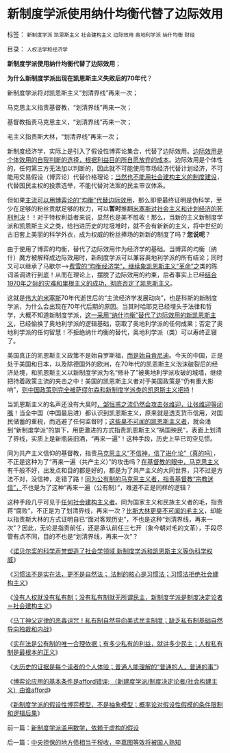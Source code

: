 # 新制度学派使用纳什均衡代替了边际效用

标签： `新制度学派` `凯恩斯主义` `社会建构主义` `边际效用` `奥地利学派` `纳什均衡` `财经` 

目录： `人权法学和经济学`

**新制度学派使用纳什均衡代替了边际效用**；

**为什么新制度学派出现在凯恩斯主义失败后的70年代**？

新制度学派将对凯恩斯主义“划清界线”再来一次；

马克思主义指责基督教，“划清界线”再来一次；

基督教指责马克思主义，“划清界线”再来一次；

毛主义指责斯大林，“划清界线”再来一次；



新制度经济学，实际上是引入了假设性博弈论集合，代替了边际效用。[边际效用是个体效用的自我判断的选择，根据利益目的所自愿放弃的成本](../../../2011/2/20/经济学科学标准（边际效用＋抽象建模＋实证统计）.md)。边际效用是个体性的，任何第三方无法加以判断的，因此就不可能使用市场经济代替计划经济，不可能用交易假设（博弈论）代替价格理论；[当然也不能用社会建构主义的制度建设](../../../2011/2/22/中国传统文化愚昧的社会建构主义.md)，代替国民主权的投票选举，不能代替对法案的民主审议体系。

但如果[主流可以用博弈论的“均衡”代替边际效用](../../../2009/10/17/主流经济学家的选择性阉割.md)，那么即便最终证明是伪科学，至少在足够的粉丝贡献足够的权力，可以**暂时**推翻[米塞斯对社会主义和计划经济的死刑判决](../../../2011/2/3/计划经济内核数学理性主义，米塞斯“社会主义不可运作”和兰格.md)！！对于特权利益者来说，显然也是美不胜收！那么，当新的主义新制度学派和凯恩斯主义之类，给扫进历史的垃圾堆时，就不会有新新的主义，将中世纪的古旧套上美丽的科学外衣，成为权威的粉丝捧场的新新的制度了吗？**您说呢**？

由于使用了博弈的均衡，替代了边际效用作为经济学的基础。当博弈的均衡（纳什）魔方被解释成边际效用时，新制度学派可以兼容奥地利学派的所有结论；同时又可以继承了马歇尔——>[费雪的“均衡经济学”，继续象凯恩斯主义“革命”之](../../../2009/4/24/费雪教条和凯恩斯主义.md)类的陈词滥调进行到底！从而在理论上，摆脱了边际效用的约束，后者事实上已经[结合1970年之际的灾难和里根主义的成功，彻底否定了凯恩斯主义](../../../2011/8/12/里根减税灭苏联.md)。

这就是[伟大的米塞斯](../../../2011/2/7/向伟大的Ludwig米塞斯致敬！.md)70年代逝世后的“主流经济学发展动向”，也是科斯的新制度学派，为什么会出现在70年代后期的原因。当其时哈耶克已经埋头于法律和哲学，大概不知道新制度学派，[这一采用“纳什均衡”替代了边际效用的新凯恩斯主义](../../../2011/6/25/博弈论和凯恩斯主义都是伪科学.md)，已经偷换了奥地利学派的逻辑基础，窃取了奥地利学派的任何成果；否定了奥地利学派的任何智慧！不拒绝纳什均衡的替代，奥地利学派（类）可以寿终正寝了。

美国真正的凯恩斯主义政策不是始自罗斯福，[而是始自肯尼迪](../../../2008/7/26/什么是生产的价值？揭示《资本论》的关键性错误.md)。今天的中国，正是处于美国和日本，以及除德国外的欧洲，在70年代的凯恩斯主义泡沫破裂后的经济处境，和凯恩斯主义以新制度学派为名“修补了”被奥地利学派攻破的城墙，继续把持着政策主流的夹击之中！美国的凯恩斯主义者对于美国政策是“仍有重大影响”，[则中国政策则完全被萨缪尔森和新制度学派类的凯恩斯主义把持](../../../2011/2/8/为什么引入数学的“经济学”都是伪科学？.md)！

当凯恩斯主义的名声还没有大臭时[，邹恒甫之流仍然会攻击张维迎，让张维迎等闭嘴](../../../2011/7/21/经济学的良心就是据理力争　Vs&nbsp;第一流的猪狗.md)！当全中国（中国最后进）都认识到凯恩斯主义，原来就是透支货币信用，对国民储蓄的重税，而逃避了任何监督时；[这些臭不可闻的凯恩斯主义者](../../../2009/9/20/埋葬凯恩斯主义专题文章集.md)，就会涌到“新制度学派”的旗下，用更激进的方式指责凯恩斯主义“祸国殃民”，表面上划清了界线，实质上是新瓶装旧酒，“再来一遍”！这种手段，历史上早已司空见惯。

同为共产主义信仰的基督教，指责[马克思主义“不信神，信了进化论”（真的吗）](../../../2010/6/15/进化论天人必然合一存在必然合理.md)，不正是这种为了“再来一遍（共产主义）”的攻击吗？[在基督教的眼中，马克思主义](../../../2011/9/16/为什么基督教和马克思主义都攻击科学进化论？.md)有千般不好，出发点和目的都是好的，都是为了共产主义的大同世界，只不过是方法不对，没信神，走错了路！[同为公有制的马克思主义者，指责基督教“宗教迷信”，](../../../2010/12/20/基督教和马克思主义的社会行为如出一辙.md)不也是为了这种“再来一遍（公有制）”，难道不正是同样的逻辑？

这种手段几乎可见于[任何社会建构主义者](../../../2011/8/16/批评“胡乱批评政府”，捍卫的是言论的自由.md)。同为国家主义和民族主义者的毛，指责蒋“腐败”，不正是为了划清界线，再来一次？[比斯大林更臭不可闻的毛主义](../../../2009/7/3/看看毛主席是怎样发动文革反腐的.md)，却能以指责斯大林的方式证明自已“面对客观历史”，不也是这种“划清界线，再来一次”？因此，无论是指责前任，还是承认前任三七开（象今朝对毛的文革），手段尽管有点不同，目的不也是“划清界线，再来一次”？

《[诺贝尔奖的科学声誉塑造了社会学领域,新制度学派和凯恩斯主义等伪科学权威](../../../2011/10/7/诺贝尔奖的声誉塑造了新制度学派的权威.md)》

《[习惯法不是实在法，更不是自然法；
法制的核心是习惯法；习惯法拒绝社会建构主义](../../../2011/10/7/法制的核心是习惯法，习惯法不是实在法，更非自然法.md)》

《[没有人权就没有私有制；没有私有制就无所谓民主，新制度学派是制度决定论者＝社会建构主义](../../../2011/10/7/没有私有制就无所谓民主！基督教通往奴役之路的命运！.md)》

《[马丁神父定律的恶毒诅咒！私有制自然导向美式民主制度；缺乏私有制基础自然导向独裁和内战](../../../2011/10/8/马丁神父定律对公有制的恶毒诅咒！.md)》

《[实在法是公有制的唯一合理依据；有多少私有的利益，就讲多少民主；人权私有制是最根本的正义](../../../2011/10/8/实在法是公有制的唯一合理依据.md)》

《[大历史的证据是每个读者的个人体验；普通人能理解的“普通的人，普通的事”](../../../2011/10/8/普通人能理解的“普通的人，普通的事”.md)》

《[博弈论应用的基本条件是afford错误;
（新建度学派/制度决定论者/社会构建主义）由谁afford](../../../2011/10/24/博弈论应用的基本条件是afford错误的损失.md)》

《[新制度学派的假设性博弈模型，不是抽象模型；概率论对假设性假模的条件限制和逻辑后果](../../../2011/10/24/新制度学派滥用数学，依赖于虚构的假设.md)》





前一篇：[新制度学派滥用数学，依赖于虚构的假设](../../../2011/10/24/新制度学派滥用数学，依赖于虚构的假设.md)

后一篇：[中央担保的地方债相当于税收，李嘉图等效将被国人熟知](../../../2011/10/24/中央担保的地方债相当于税收，李嘉图等效将被国人熟知.md)